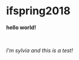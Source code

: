 # ifspring2018
<!DOCTYPE html>
<html>
  
<p><b> hello world! </b></p>
<br>

<p><i>I'm sylvia and this is a test!<i></p>

</html>
